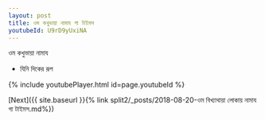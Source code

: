 ```yaml
---
layout: post
title: ওম কখুভায়া নামায গা টাইমস
youtubeId: U9rD9yUxiNA
---
```

 
 
 ওম কখুভায়া নামায  
 
 -  যিনি দিকের রূপ 
 
  
 
  
 
 
 
 
 
 


{% include youtubePlayer.html id=page.youtubeId %}
 
[Next]({{ site.baseurl }}{% link  split2/_posts/2018-08-20-ওম বিখ্যাথায়া লোকায় নামায গা টাইমস.md%})
 
